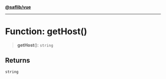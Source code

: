 [**@saflib/vue**](../index.md)

***

# Function: getHost()

> **getHost**(): `string`

## Returns

`string`
